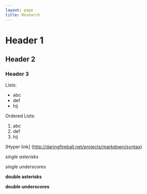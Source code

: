 ```yaml
---
layout: page
title: Research
---
```


# Header 1

## Header 2

### Header 3

Lists:

* abc
* def
* hij

Ordered Lists:

1. abc
2. def
3. hij

[Hyper link] (http://daringfireball.net/projects/markdown/syntax)

*single asterisks*

_single underscores_

**double asterisks**

__double underscores__
